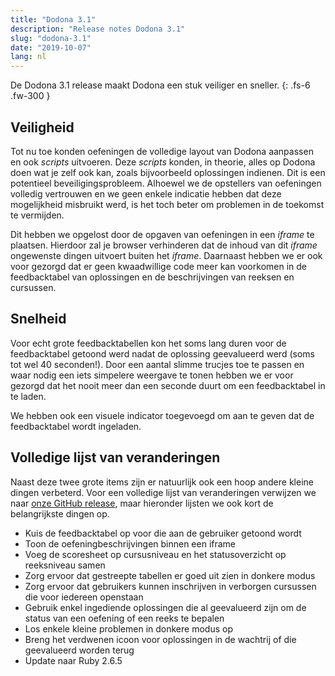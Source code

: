 ```yaml
---
title: "Dodona 3.1"
description: "Release notes Dodona 3.1"
slug: "dodona-3.1"
date: "2019-10-07"
lang: nl
---
```


De Dodona 3.1 release maakt Dodona een stuk veiliger en sneller.
{: .fs-6 .fw-300 }

## Veiligheid

Tot nu toe konden oefeningen de volledige layout van Dodona aanpassen en ook _scripts_ uitvoeren. Deze _scripts_ konden, in theorie, alles op Dodona doen wat je zelf ook kan, zoals bijvoorbeeld oplossingen indienen. Dit is een potentieel beveiligingsprobleem. Alhoewel we de opstellers van oefeningen volledig vertrouwen en we geen enkele indicatie hebben dat deze mogelijkheid misbruikt werd, is het toch beter om problemen in de toekomst te vermijden.

Dit hebben we opgelost door de opgaven van oefeningen in een _iframe_ te plaatsen. Hierdoor zal je browser verhinderen dat de inhoud van dit _iframe_ ongewenste dingen uitvoert buiten het _iframe_. Daarnaast hebben we er ook voor gezorgd dat er geen kwaadwillige code meer kan voorkomen in de feedbacktabel van oplossingen en de beschrijvingen van reeksen en cursussen.

## Snelheid

Voor echt grote feedbacktabellen kon het soms lang duren voor de feedbacktabel getoond werd nadat de oplossing geevalueerd werd (soms tot wel 40 seconden!). Door een aantal slimme trucjes toe te passen en waar nodig een iets simpelere weergave te tonen hebben we er voor gezorgd dat het nooit meer dan een seconde duurt om een feedbacktabel in te laden.

We hebben ook een visuele indicator toegevoegd om aan te geven dat de feedbacktabel wordt ingeladen.

## Volledige lijst van veranderingen

Naast deze twee grote items zijn er natuurlijk ook een hoop andere kleine dingen verbeterd. Voor een volledige lijst van veranderingen verwijzen we naar [onze GitHub release](https://github.com/dodona-edu/dodona/releases/tag/3.1), maar hieronder lijsten we ook kort de belangrijkste dingen op.

* Kuis de feedbacktabel op voor die aan de gebruiker getoond wordt
* Toon de oefeningbeschrijvingen binnen een iframe
* Voeg de scoresheet op cursusniveau en het statusoverzicht op reeksniveau samen
* Zorg ervoor dat gestreepte tabellen er goed uit zien in donkere modus
* Zorg ervoor dat gebruikers kunnen inschrijven in verborgen cursussen die voor iedereen openstaan
* Gebruik enkel ingediende oplossingen die al geevalueerd zijn om de status van een oefening of een reeks te bepalen
* Los enkele kleine problemen in donkere modus op
* Breng het verdwenen icoon voor oplossingen in de wachtrij of die geevalueerd worden terug
* Update naar Ruby 2.6.5

